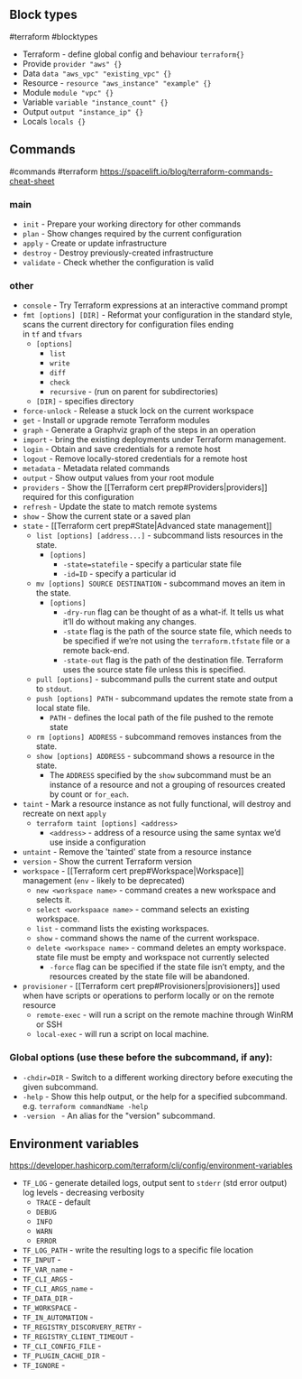 
## Block types
#terraform #blocktypes
- Terraform - define global config and behaviour
`terraform{}`
- Provide
`provider "aws" {}`
- Data
`data "aws_vpc" "existing_vpc" {}`
- Resource -
`resource "aws_instance" "example" {}`
- Module
`module "vpc" {}`
- Variable
`variable "instance_count" {}`
- Output
`output "instance_ip" {}`
- Locals
`locals {}`


## Commands
#commands #terraform
https://spacelift.io/blog/terraform-commands-cheat-sheet

### main
- `init` - Prepare your working directory for other commands
- `plan` - Show changes required by the current configuration
- `apply` - Create or update infrastructure
- `destroy` - Destroy previously-created infrastructure
- `validate` - Check whether the configuration is valid

### other
- `console` - Try Terraform expressions at an interactive command prompt
- `fmt [options] [DIR]` - Reformat your configuration in the standard style, scans the current directory for configuration files ending in `tf` and `tfvars`
	- `[options]` 
		- `list`
		- `write`
		- `diff`
		- `check`
		- `recursive` - (run on parent for subdirectories)
	- `[DIR]` - specifies directory 
- `force-unlock` - Release a stuck lock on the current workspace
- `get` - Install or upgrade remote Terraform modules
- `graph` - Generate a Graphviz graph of the steps in an operation
- `import` - bring the existing deployments under Terraform management.
- `login` - Obtain and save credentials for a remote host
- `logout` - Remove locally-stored credentials for a remote host
- `metadata` - Metadata related commands
- `output` - Show output values from your root module
- `providers` - Show the [[Terraform cert prep#Providers|providers]] required for this configuration
- `refresh` - Update the state to match remote systems
- `show` - Show the current state or a saved plan
- `state` - [[Terraform cert prep#State|Advanced state management]]
	- `list [options] [address...]` - subcommand lists resources in the state.
		- `[options]` 
			- `-state=statefile` - specify a particular state file
			- `-id=ID` - specify a particular id
	- `mv [options] SOURCE DESTINATION` - subcommand moves an item in the state. 
		- `[options]`
			- `-dry-run` flag can be thought of as a what-if. It tells us what it’ll do without making any changes.
			- `-state` flag is the path of the source state file, which needs to be specified if we’re not using the `terraform.tfstate` file or a remote back-end.
			- `-state-out` flag is the path of the destination file. Terraform uses the source state file unless this is specified.
	- `pull [options]` - subcommand pulls the current state and output to `stdout`.
	- `push [options] PATH` - subcommand updates the remote state from a local state file.
		- `PATH` - defines the local path of the file pushed to the remote state
	- `rm [options] ADDRESS` - subcommand removes instances from the state.
	- `show [options] ADDRESS` - subcommand shows a resource in the state.
		- The `ADDRESS` specified by the `show` subcommand must be an instance of a resource and not a grouping of resources created by count or `for_each`.
- `taint` - Mark a resource instance as not fully functional, will destroy and recreate on next `apply`
	- `terraform taint [options] <address>`
		- `<address>` - address of a resource using the same syntax we’d use inside a configuration
- `untaint` - Remove the 'tainted' state from a resource instance
- `version` - Show the current Terraform version
- `workspace` - [[Terraform cert prep#Workspace|Workspace]] management (`env` - likely to be deprecated)
	- `new <workspace name>` - command creates a new workspace and selects it. 
	- `select <workspaace name>` - command selects an existing workspace.
	- `list` - command lists the existing workspaces.
	- `show` - command shows the name of the current workspace.
	- `delete <workspace name>` - command deletes an empty workspace. state file must be empty and workspace not currently selected
		- `-force` flag can be specified if the state file isn’t empty, and the resources created by the state file will be abandoned.
- `provisioner` - [[Terraform cert prep#Provisioners|provisioners]] used when have scripts or operations to perform locally or on the remote resource
	- `remote-exec` - will run a script on the remote machine through WinRM or SSH
	- `local-exec` - will run a script on local machine.

### Global options (use these before the subcommand, if any):
- `-chdir=DIR` - Switch to a different working directory before executing the given subcommand.
- `-help` - Show this help output, or the help for a specified subcommand. e.g. `terraform commandName -help`
- `-version ` - An alias for the "version" subcommand.


## Environment variables
https://developer.hashicorp.com/terraform/cli/config/environment-variables
- `TF_LOG` - generate detailed logs, output sent to `stderr` (std error output)
	log levels - decreasing verbosity
	- `TRACE` - default
	- `DEBUG`
	- `INFO`
	- `WARN`
	- `ERROR`
- `TF_LOG_PATH` - write the resulting logs to a specific file location
- `TF_INPUT` -
- `TF_VAR_name` -
- `TF_CLI_ARGS` -
- `TF_CLI_ARGS_name` -
- `TF_DATA_DIR` -
- `TF_WORKSPACE` -
- `TF_IN_AUTOMATION` - 
- `TF_REGISTRY_DISCORVERY_RETRY` - 
- `TF_REGISTRY_CLIENT_TIMEOUT` - 
- `TF_CLI_CONFIG_FILE` - 
- `TF_PLUGIN_CACHE_DIR` - 
- `TF_IGNORE` - 
